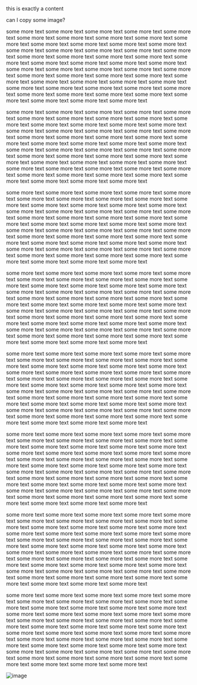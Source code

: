 this is exactly a content


can I copy some image?

some more text some more text some more text some more text some more text some more text some more text some more text some more text some more text some more text some more text some more text some more text some more text some more text some more text some more text some more text some more text some more text some more text some more text some more text some more text some more text some more text some more text some more text some more text some more text some more text some more text some more text some more text some more text some more text some more text some more text some more text some more text some more text some more text some more text some more text some more text some more text some more text some more text some more text some more text some more text some more text some more text some more text 

some more text some more text some more text some more text some more text some more text some more text some more text some more text some more text some more text some more text some more text some more text some more text some more text some more text some more text some more text some more text some more text some more text some more text some more text some more text some more text some more text some more text some more text some more text some more text some more text some more text some more text some more text some more text some more text some more text some more text some more text some more text some more text some more text some more text some more text some more text some more text some more text some more text some more text some more text some more text some more text some more text some more text 

some more text some more text some more text some more text some more text some more text some more text some more text some more text some more text some more text some more text some more text some more text some more text some more text some more text some more text some more text some more text some more text some more text some more text some more text some more text some more text some more text some more text some more text some more text some more text some more text some more text some more text some more text some more text some more text some more text some more text some more text some more text some more text some more text some more text some more text some more text some more text some more text some more text some more text some more text some more text some more text some more text some more text 

some more text some more text some more text some more text some more text some more text some more text some more text some more text some more text some more text some more text some more text some more text some more text some more text some more text some more text some more text some more text some more text some more text some more text some more text some more text some more text some more text some more text some more text some more text some more text some more text some more text some more text some more text some more text some more text some more text some more text some more text some more text some more text some more text some more text some more text some more text some more text some more text some more text some more text some more text some more text some more text some more text some more text 

some more text some more text some more text some more text some more text some more text some more text some more text some more text some more text some more text some more text some more text some more text some more text some more text some more text some more text some more text some more text some more text some more text some more text some more text some more text some more text some more text some more text some more text some more text some more text some more text some more text some more text some more text some more text some more text some more text some more text some more text some more text some more text some more text some more text some more text some more text some more text some more text some more text some more text some more text some more text some more text some more text some more text 

some more text some more text some more text some more text some more text some more text some more text some more text some more text some more text some more text some more text some more text some more text some more text some more text some more text some more text some more text some more text some more text some more text some more text some more text some more text some more text some more text some more text some more text some more text some more text some more text some more text some more text some more text some more text some more text some more text some more text some more text some more text some more text some more text some more text some more text some more text some more text some more text some more text some more text some more text some more text some more text some more text some more text 

some more text some more text some more text some more text some more text some more text some more text some more text some more text some more text some more text some more text some more text some more text some more text some more text some more text some more text some more text some more text some more text some more text some more text some more text some more text some more text some more text some more text some more text some more text some more text some more text some more text some more text some more text some more text some more text some more text some more text some more text some more text some more text some more text some more text some more text some more text some more text some more text some more text some more text some more text some more text some more text some more text some more text 

some more text some more text some more text some more text some more text some more text some more text some more text some more text some more text some more text some more text some more text some more text some more text some more text some more text some more text some more text some more text some more text some more text some more text some more text some more text some more text some more text some more text some more text some more text some more text some more text some more text some more text some more text some more text some more text some more text some more text some more text some more text some more text some more text some more text some more text some more text some more text some more text some more text some more text some more text some more text some more text some more text some more text 

![image](https://github.com/BPMist/BPMist-Docs/assets/1174835/2e6ce691-997f-4f47-bc5d-6ba9546af44d)
